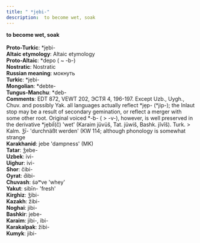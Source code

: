 ```yaml
---
title: " *jẹbi-"
description:  to become wet, soak
---
```

<strong> to become wet, soak</strong><br><br>
<strong>Proto-Turkic</strong>:  *jẹbi-<br>
<strong>Altaic etymology</strong>:  Altaic etymology<br>
<strong> Proto-Altaic</strong>:  *depo ( ~ -b-)<br>
<strong>Nostratic</strong>:  Nostratic<br>
<strong>Russian meaning</strong>:  мокнуть<br>
<strong>Turkic</strong>:  *jẹbi-<br>
<strong>Mongolian</strong>:  *debte-<br>
<strong>Tungus-Manchu</strong>:  *deb-<br>
<strong>Comments</strong>:  EDT 872, VEWT 202, ЭСТЯ 4, 196-197. Except Uzb., Uygh., Chuv. and possibly Yak. all languages actually reflect *jẹp- (*jip-); the Inlaut stop may be a result of secondary gemination, or reflect a merger with some other root. Original voiced *-b- ( > -v-), however, is well preserved in the derivative *jẹbiĺ(č) 'wet' (Karaim jüvüš, Tat. jüwiš, Bashk. jĭvĭš). Turk. > Kalm. ǯī- 'durchnäßt werden' (KW 114; although phonology is somewhat strange<br>
<strong>Karakhanid</strong>:  jebe 'dampness' (MK)<br>
<strong>Tatar</strong>:  ǯebe-<br>
<strong>Uzbek</strong>:  ivi-<br>
<strong>Uighur</strong>:  ivi-<br>
<strong>Shor</strong>:  čibi-<br>
<strong>Oyrat</strong>:  d́ibi-<br>
<strong>Chuvash</strong>:  śǝʷve 'whey'<br>
<strong>Yakut</strong>:  sibīn- 'fresh'<br>
<strong>Kirghiz</strong>:  ǯibi-<br>
<strong>Kazakh</strong>:  žibi-<br>
<strong>Noghai</strong>:  jibi-<br>
<strong>Bashkir</strong>:  jebe-<br>
<strong>Karaim</strong>:  jibi-, ibi-<br>
<strong>Karakalpak</strong>:  žibi-<br>
<strong>Kumyk</strong>:  jibi-<br>


